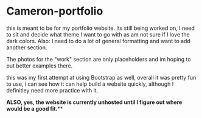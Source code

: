 # Cameron-portfolio
this is meant to be for my portfolio website. Its still being worked on, I need to sit and decide what theme I want to go with as am not sure if I love the dark colors. Also: I need to do a lot of general formatting and want to add another section. 

The photos for the "work" section are only placeholders  and im hoping to put better examples there.

this was my first attempt at using Bootstrap as well, overall it was pretty fun to use, i can see how it can help build a website quickly, although I definitley need more practice with it.


****ALSO, yes, the website is currently unhosted until I figure out where would be a good fit.******
